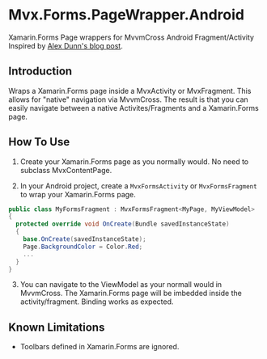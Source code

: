 # Mvx.Forms.PageWrapper.Android
Xamarin.Forms Page wrappers for MvvmCross Android Fragment/Activity
Inspired by [Alex Dunn's blog post](https://alexdunn.org/2018/07/19/xamarin-tip-embed-your-xamarin-forms-pages-in-your-android-activities/).

## Introduction

Wraps a Xamarin.Forms page inside a MvxActivity or MvxFragment. This allows for "native" navigation via MvvmCross. The result is that you can easily navigate between a native Activites/Fragments and a Xamarin.Forms page.

## How To Use

1. Create your Xamarin.Forms page as you normally would. No need to subclass MvxContentPage.

2. In your Android project, create a `MvxFormsActivity` or `MvxFormsFragment` to wrap your Xamarin.Forms page.
```C#
public class MyFormsFragment : MvxFormsFragment<MyPage, MyViewModel>
{
  protected override void OnCreate(Bundle savedInstanceState)
  {
    base.OnCreate(savedInstanceState);
    Page.BackgroundColor = Color.Red;
    ...
  }
}
```

3. You can navigate to the ViewModel as your normall would in MvvmCross. The Xamarin.Forms page will be imbedded inside the activity/fragment. Binding works as expected.

## Known Limitations

* Toolbars defined in Xamarin.Forms are ignored.
